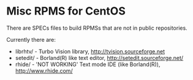 Misc RPMS for CentOS 
====================

There are SPECs files to build RPMSs that are not in public repositories.

Currently there are:

* librhtv/ - Turbo Vision library, http://tvision.sourceforge.net
* setedit/ - Borland(R) like text editor, http://setedit.sourceforge.net/
* rhide/   - 'NOT WORKING' Text mode IDE (like Borland(R)), http://www.rhide.com/



